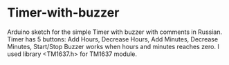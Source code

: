 # Timer-with-buzzer
Arduino sketch for the simple Timer with buzzer with comments in Russian.
Timer has 5 buttons: Add Hours, Decrease Hours, Add Minutes, Decrease Minutes, Start/Stop
Buzzer works when hours and minutes reaches zero.
I used library <TM1637.h> for TM1637 module.
